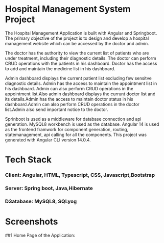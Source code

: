 # Hospital Management System Project

The Hospital Management Application is built with Angular and Springboot. The primary objective of the project is to design and develop a hospital management website which can be accessed by the doctor and admin.

The doctor has the authority to view the current list of patients who are under treatment, including their diagnostic details. The doctor can perform CRUD operations with the patients in his dashboard. Doctor has the access to add and maintain the medicine list in his dashboard.

Admin dashboard displays the current patient list excluding few sensitve diagnostic details. Admin has the access to maintain the appointment list in his dashboard. Admin can also perform CRUD operations in the appointment list.Also admin dashboard displays the currunt doctor list and its details.Admin has the access to maintain doctor status in his dashboard.Admin can also perform CRUD operations in the doctor list.Admin also send important notice to the doctor.

Sprinboot is used as a middleware for database connection and api generation. MySQL8 workbench is used as the database. Angular 14 is used as the frontend framwork for component generation, routing, statemanagement, api calling for all the components. This project was generated with Angular CLI version 14.0.4.


# Tech Stack
### Client: Angular, HTML, Typescript, CSS, Javascript,Bootstrap

### Server: Spring boot, Java,Hibernate

### D3atabase: MySQL8, SQLyog

# Screenshots

##1 Home Page of the Application:
